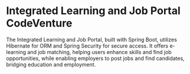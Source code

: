 # Integrated Learning and Job Portal CodeVenture
 The Integrated Learning and Job Portal, built with Spring Boot, utilizes Hibernate for ORM and Spring Security for secure access. It offers e-learning  and job matching, helping users enhance skills and find job opportunities, while enabling employers to post jobs and find candidates, bridging education and employment.
